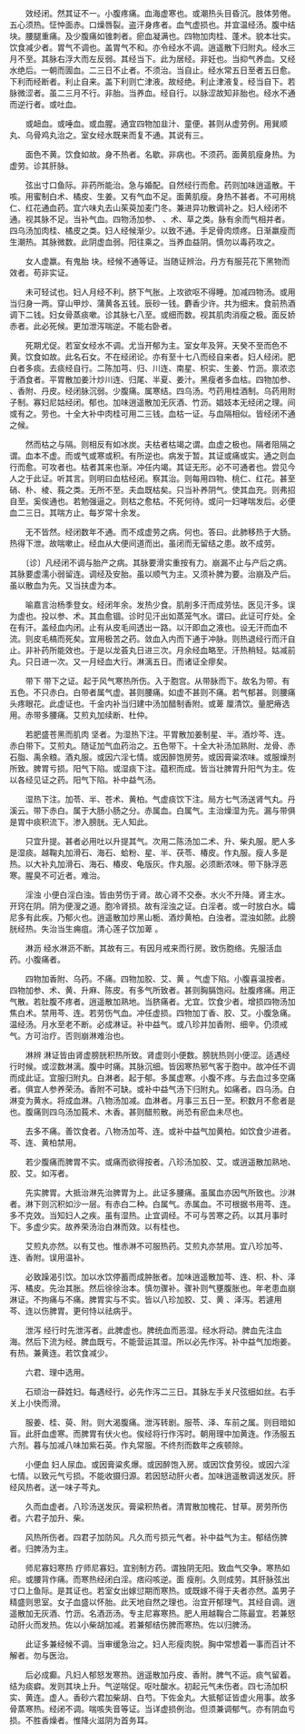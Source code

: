 <!-- { "loadSidebar": true } -->
　　效经闭。然其证不一。小腹疼痛。血海虚寒也。或潮热头目昏沉。肢体劳倦。五心须热。怔忡面赤。口燥唇裂。盗汗身疼者。血气虚损也。并宜温经汤。腹中结块。腰腿重痛。及少腹痛如锥刺者。瘀血凝满也。四物加肉桂、蓬术。貌本壮实。饮食减少者。胃气不调也。盖胃气不和。亦令经水不调。逍遥散下归附丸。经水三月不至。其脉右浮大而左反弱。其经当下。此为居经。非妊也。当抑气养血。又经水绝后。一朝而圊血。二三日不止者。不须治。当自止。经水常五日至者五日愈。下利而经断者。利止自来。盖下利则亡津液。故经绝。利止津液复。经当自下。若脉微涩者。虽二三月不行。非胎。当养血。经自行。以脉涩故知非胎也。经水不通而逆行者。或吐血。

　　或衄血。或唾血。或血腥。通宜四物加韭汁、童便。甚则从虚劳例。用巽顺丸、乌骨鸡丸治之。室女经水既来而复不通。其说有三。

　　面色不黄。饮食如故。身不热者。名歇。非病也。不须药。面黄肌瘦身热。为虚劳。诊其肝脉。

　　弦出寸口鱼际。非药所能治。急与婚配。自然经行而愈。药则加味逍遥散。干咳。用蜜制白术、橘皮、生姜。又有气血不足。面黄肌瘦。身热不甚者。不可用桃仁、红花通血药。宜六味丸去山茱萸加麦门冬。兼进异功散调补之。妇人经闭不通。视其脉不足。当补气血。四物汤加参、 、术、草之类。脉有余而气相并者。四乌汤加肉桂、橘皮之类。妇人经候渐少。以致不通。手足骨肉烦疼。日渐羸瘦而生潮热。其脉微数。此阴虚血弱。阳往乘之。当养血益阴。慎勿以毒药攻之。

　　女人虚羸。有鬼胎 块。经候不通等证。当随证辨治。丹方有服芫花下黑物而效者。苟非实证。

　　未可轻试也。妇人月经不利。脐下气胀。上攻欲呕不得睡。加减四物汤。或用当归身一两。穿山甲炒、蒲黄各五钱。辰砂一钱。麝香少许。共为细末。食前热酒调下二钱。妇女骨蒸痰嗽。诊其脉七八至。或细而数。视其肌肉消瘦之极。面反娇赤者。此必死候。更加泄泻喘逆。不能右卧者。

　　死期尤促。若室女经水不调。尤当开郁为主。室女年及笄。天癸不至而色不黄。饮食如故。此名石女。不在经闭论。亦有至十七八而经自来者。妇人经闭。肥白者多痰。去痰经自行。二陈加芎、归、川连、南星、枳实、生姜、竹沥。禀浓恣于酒食者。平胃散加姜汁炒川连、归尾、半夏、姜汁。黑瘦者多血枯。四物加参、 、香附、丹皮。经闭脉沉弱。少腹痛。属寒结。四乌汤。芍药用桂酒制。乌药用附子制。寡妇尼姑经闭。郁也。加味逍遥散加无灰酒、竹沥。娼妓本无经闭之理。间或有之。劳也。十全大补中肉桂可用二三钱。血枯一证。与血隔相似。皆经闭不通之候。

　　然而枯之与隔。则相反有如冰炭。夫枯者枯竭之谓。血虚之极也。隔者阻隔之谓。血本不虚。而或气或寒或积。有所逆也。病发于暂。其证或痛或实。通之则血行而愈。可攻者也。枯者其来也渐。冲任内竭。其证无形。必不可通者也。尝见今人之于此证。听其言。则明曰血枯经闭。察其治。则每用四物、桃仁、红花。甚至硝、朴、棱、莪之类。无所不至。夫血既枯矣。只当补养阴气。使其血充。则弗招自至。奚俟通也。若勉强逼之。则枯之愈枯。不死何待。或问一妇哮喘发后。必便血二三日。其喘方止。每岁常十余发。

　　无不皆然。经闭数年不通。而不成虚劳之病。何也。答曰。此肺移热于大肠。热得下泄。故喘嗽止。经血从大便间道而出。虽闭而无留结之患。故不成劳。

　　〔诊〕凡经闭不调与胎产之病。其脉要滑实重按有力。崩漏不止与产后之病。其脉要虚濡小弱留连。调经及安胎。虽以顺气为主。又须补脾为要。治崩及产后。虽以散血为先。又当扶虚为本。

　　喻嘉言治杨季登女。经闭年余。发热少食。肌削多汗而成劳怯。医见汗多。误为虚也。投以参、术。其血愈锢。诊时见汗出如蒸笼气水。谓曰。此证可疗处。全在有汗。盖经血内闭。止有从皮毛间透出一路。以汗即血之液也。设无汗而血不流。则皮毛槁而死矣。宜用极苦之药。敛血入内而下通于冲脉。则热退经行而汗自止。非补药所能效也。于是以龙荟丸日进三次。月余经血略至。汗热稍轻。姑减前丸。只日进一次。又一月经血大行。淋漓五日。而诸证全瘳矣。

　　带下 带下之证。起于风气寒热所伤。入于胞宫。从带脉而下。故名为带。有五色。不只赤白。白带者属气虚。甚则腰痛。如虚不甚则不痛。若气郁甚。则腰痛头疼眼花。此虚证也。千金内补当归建中汤加醋制香附。或萆 厘清饮。量肥瘠选用。赤带多腰痛。艾煎丸加续断、杜仲。

　　若肥盛苍黑而肌肉 坚者。为湿热下注。平胃散加姜制星、半。酒炒芩、连。赤白带下。艾煎丸。随证加气血药治之。五色带下。十全大补汤加熟附、龙骨、赤石脂、禹余粮。酒丸服。或因六淫七情。或因醉饱房劳。或因膏粱浓味。或服燥剂所致。脾胃亏损。阳气下陷。或湿痰下注。蕴积而成。皆当壮脾胃升阳气为主。佐以各经见证之药。阳气下陷。补中益气汤。

　　湿热下注。加苓、半、苍术、黄柏。气虚痰饮下注。局方七气汤送肾气丸。丹溪云。带下赤白。属于大肠小肠之分。赤属血。白属气。主治燥湿为先。漏与带俱是胃中痰积流下。渗入膀胱。无人知此。

　　只宜升提。甚者必用吐以升提其气。次用二陈汤加二术、升、柴丸服。肥人多是湿痰。越鞠丸加滑石、海石、蛤粉、星、半、茯苓、椿皮。作丸服。瘦人多是热。以大补丸加滑石、海石、椿皮、龟版灰。作丸服。必须断浓味。带下脉浮恶寒。腥臭不可近者。难治。

　　淫浊 小便白淫白浊。皆由劳伤于肾。故心肾不交泰。水火不升降。肾主水。开窍在阴。阴为便溲之道。胞冷肾损。故有淫浊之证。白淫者。或一时放白水。孀尼多有此疾。乃郁火也。逍遥散加炒黑山栀、酒炒黄柏。白浊者。混浊如脓。此膀胱经热。失治当生痈疽。清心莲子饮加萆 。

　　淋沥 经水淋沥不断。其故有三。有因月戒来而行房。致伤胞络。先服活血药。小腹痛者。

　　四物加香附、乌药。不痛。四物加胶、艾、黄 。气虚下陷。小腹喜温按者。四物加参、术、黄、升麻、陈皮。有多气所致者。甚则胸膈饱闷。肚腹疼痛。用正气散。若肚腹不疼者。逍遥散加熟地。当脐痛者。尤宜。饮食少者。增损四物汤加焦白术。禁用芩、连。若劳伤气血。冲任虚损。四物加丁香、胶、艾。小腹急痛。温经汤。月水至老不断。必成淋证。补中益气。或八珍并加香附、细辛。仍须戒气。方可治疗。否则崩淋难治也。

　　淋辨 淋证皆由肾虚膀胱积热所致。肾虚则小便数。膀胱热则小便涩。适遇经行时候。或涩数淋漓。腹中时痛。其脉沉细。皆因寒热邪气客于胞中。故冲任不调而成此证。宜服归附丸。白淋者。起于郁。多属虚寒。小腹不疼。与去血过多空痛者。俱宜人参养荣汤。香附不可缺。或补中益气汤下归附丸。如痛者。四乌汤。白淋变为黄水。将成血淋。八物汤加减。血淋者。月事三五日一至。积数月不愈者是也。腹痛则四乌汤加莪术、木香。甚则醋煎散。尚恐有瘀血未尽也。

　　去多不痛。善饮食者。八物汤加芩、连。或补中益气加黄柏。如饮食少进者。芩、连、黄柏禁用。

　　若少腹痛而脾胃不实。或痛而欲得按者。八珍汤加胶、艾。或逍遥散加熟地、胶、艾。如泻者。

　　先实脾胃。大抵治淋先治脾胃为上。此证多腰痛。虽属血亦因气所致也。沙淋者。淋下则沉积如沙一层。有赤白二种。白属气。赤属血。不可根据书用芩、连。多不克效。当知妇人之疾。虽有湿热。止宜调经。不可与苦寒之药。以其月事时下。多虚少实。故养荣汤治白淋而效。以有桂也。

　　艾煎丸亦然。以有艾也。惟赤淋不可服热药。艾煎丸亦禁用。宜八珍加芩、连、香附。误用温补。

　　必致躁渴引饮。加以水饮停蓄而成肿胀者。加味逍遥散加芩、连、枳、朴、泽泻、橘皮。先治其胀。然后徐徐治本。慎勿骤补。骤补则气壅腹胀也。年老患血崩淋证。不拘痛与不痛。脾胃实与不实。皆以八珍加胶、艾、黄 、泽泻。若遽用芩、连以伤脾胃。更何恃以祛病乎。

　　泄泻 经行时先泄泻者。此脾虚也。脾统血而恶湿。经水将动。脾血先注血海。然后下流为经。脾血既亏。不能营运其湿。所以必先作泻。补中益气加炮姜。有热。兼黄连。若饮食减少。

　　六君、理中选用。

　　石顽治一薛姓妇。每遇经行。必先作泻二三日。其脉左手关尺弦细如丝。右手关上小快而滑。

　　服姜、桂、萸、附。则大渴腹痛。泄泻转剧。服苓、泽、车前之属。则目暗如盲。此肝血虚寒。而脾胃有伏火也。俟经将行作泻时。朝用理中加黄连。作汤服五六剂。暮与加减八味加紫石英。作丸常服。不终剂而数年之疾顿除。

　　小便血 妇人尿血。或因膏粱炙爆。或因醉饱入房。或因饮食劳役。或因六淫七情。以致元气亏损。不能收摄归源。若因怒动肝火者。加味逍遥散调送发灰。肝经风热者。送一味子芩丸。

　　久而血虚者。八珍汤送发灰。膏粱积热者。清胃散加槐花、甘草。房劳所伤者。六君子加升、柴。

　　风热所伤者。四君子加防风。凡久而亏损元气者。补中益气为主。郁结伤脾者。归脾汤为主。

　　师尼寡妇寒热 疗师尼寡妇。宜别制方药。谓独阴无阳。致血气交争。寒热如疟。或腰背作痛。而寒热经闭白淫。痞闷咳逆。面 瘦削。久则成劳。其肝脉弦出寸口上鱼际。是其证也。若室女出嫁愆期而寒热。或既嫁不得于夫者亦然。盖男子精盛则思室。女子血盛以怀胎。此天地自然之理也。治宜开郁理气。其经自调。逍遥散加无灰酒、竹沥。名酒沥汤。专主尼寡寒热。肥人用越鞠合二陈最宜。若兼怒动肝火而发热。佐以小柴胡加减。若兼郁结伤脾而寒热。佐以归脾汤。

　　此证多兼经候不调。当审缓急治之。妇人形瘦肉脱。胸中常想着一事而百计不解者。勿与医治。

　　后必成癫。凡妇人郁怒发寒热。逍遥散加丹皮、香附。脾气不运。痰气留着。结为痰癖。发则其块上升。气逆喘促。呕吐酸水。初起元气未伤者。四七汤加枳实、黄连。虚人。香砂六君加柴胡、白芍。下佐金丸。大抵郁证皆虚火用事。故多骨蒸寒热。经闭不调。喘咳失音等证。当详虚损例治。但须兼调郁气。亦有阴血亏损。不胜香燥者。惟降火滋阴为首务耳。

